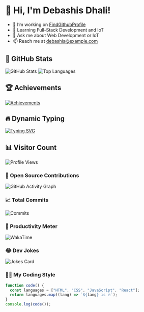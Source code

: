 # 👋 Hi, I'm Debashis Dhali!

- 🔭 I’m working on [FindGithubProfile](https://github.com/DebashisDhali/FindGithubProfile)
- 🌱 Learning Full-Stack Development and IoT
- 💬 Ask me about Web Development or IoT
- 📫 Reach me at debashis@example.com

## 🌟 GitHub Stats
![GitHub Stats](https://github-readme-stats.vercel.app/api?username=DebashisDhali&show_icons=true&theme=radical)
![Top Languages](https://github-readme-stats.vercel.app/api/top-langs/?username=DebashisDhali&layout=compact&theme=radical)

## 🏆 Achievements
[![Achievements](https://github-profile-trophy.vercel.app/?username=DebashisDhali&theme=dracula)](https://github.com/ryo-ma/github-profile-trophy)

## 🔥 Dynamic Typing
[![Typing SVG](https://readme-typing-svg.herokuapp.com?font=Fira+Code&size=22&pause=1000&color=FF5733&width=435&lines=Hi!+I'm+Debashis+Dhali;I+build+Web+Apps+%26+Explore+IoT+Solutions)](https://git.io/typing-svg)

## 📊 Visitor Count
![Profile Views](https://komarev.com/ghpvc/?username=DebashisDhali&color=blue)

### 🌟 Open Source Contributions
![GitHub Activity Graph](https://github-readme-activity-graph.cyclic.app/graph?username=DebashisDhali&theme=react-dark)

### 📈 Total Commits
![Commits](https://komarev.com/ghpvc/?username=DebashisDhali&label=Commit%20Counter&color=green)


### 🚀 Productivity Meter
![WakaTime](https://github-readme-stats.vercel.app/api/wakatime?username=DebashisDhali&theme=radical)


### 😂 Dev Jokes
![Jokes Card](https://readme-jokes.vercel.app/api?theme=radical)


### 👨‍💻 My Coding Style
```javascript
function code() {
  const languages = ["HTML", "CSS", "JavaScript", "React"];
  return languages.map((lang) => `${lang} is 🔥`);
}
console.log(code());






